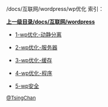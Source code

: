 /docs/互联网/wordpress/wp优化 索引：


**[上一级目录/docs/互联网/wordpress](/docs/互联网/wordpress/index.md)**

- [1-wp优化-动静分离](/docs/互联网/wordpress/wp优化/1-wp优化-动静分离.md)

- [2-wp优化-服务器](/docs/互联网/wordpress/wp优化/2-wp优化-服务器.md)

- [3-wp优化-缓存](/docs/互联网/wordpress/wp优化/3-wp优化-缓存.md)

- [4-wp优化-程序](/docs/互联网/wordpress/wp优化/4-wp优化-程序.md)

- [5-wp安全](/docs/互联网/wordpress/wp优化/5-wp安全.md)


<font size=2 color='grey'> [@TsingChan](https://github.com/tsingchan) </font>